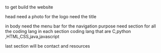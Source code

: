 to get build the website 

head
need a photo for the logo 
need the title 

in body
need the menu bar for the navigation purpose
need section for all the coding lang in each section 
coding lang that are C,python ,HTML,CSS,java,javascript

last section will be contact and resources
